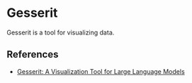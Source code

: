 # Gesserit

Gesserit is a tool for visualizing data.

## References

- [Gesserit: A Visualization Tool for Large Language Models](https://x.com/gdb/status/1622683988736479232)